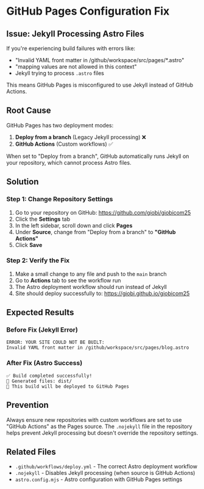 # GitHub Pages Configuration Fix

## Issue: Jekyll Processing Astro Files

If you're experiencing build failures with errors like:
- "Invalid YAML front matter in /github/workspace/src/pages/*.astro"
- "mapping values are not allowed in this context"
- Jekyll trying to process `.astro` files

This means GitHub Pages is misconfigured to use Jekyll instead of GitHub Actions.

## Root Cause

GitHub Pages has two deployment modes:
1. **Deploy from a branch** (Legacy Jekyll processing) ❌
2. **GitHub Actions** (Custom workflows) ✅

When set to "Deploy from a branch", GitHub automatically runs Jekyll on your repository, which cannot process Astro files.

## Solution

### Step 1: Change Repository Settings
1. Go to your repository on GitHub: https://github.com/giobi/giobicom25
2. Click the **Settings** tab
3. In the left sidebar, scroll down and click **Pages**
4. Under **Source**, change from "Deploy from a branch" to **"GitHub Actions"**
5. Click **Save**

### Step 2: Verify the Fix
1. Make a small change to any file and push to the `main` branch
2. Go to **Actions** tab to see the workflow run
3. The Astro deployment workflow should run instead of Jekyll
4. Site should deploy successfully to: https://giobi.github.io/giobicom25

## Expected Results

### Before Fix (Jekyll Error)
```
ERROR: YOUR SITE COULD NOT BE BUILT:
Invalid YAML front matter in /github/workspace/src/pages/blog.astro
```

### After Fix (Astro Success)
```
✅ Build completed successfully!
📁 Generated files: dist/
🚀 This build will be deployed to GitHub Pages
```

## Prevention

Always ensure new repositories with custom workflows are set to use "GitHub Actions" as the Pages source. The `.nojekyll` file in the repository helps prevent Jekyll processing but doesn't override the repository settings.

## Related Files

- `.github/workflows/deploy.yml` - The correct Astro deployment workflow
- `.nojekyll` - Disables Jekyll processing (when source is GitHub Actions)
- `astro.config.mjs` - Astro configuration with GitHub Pages settings